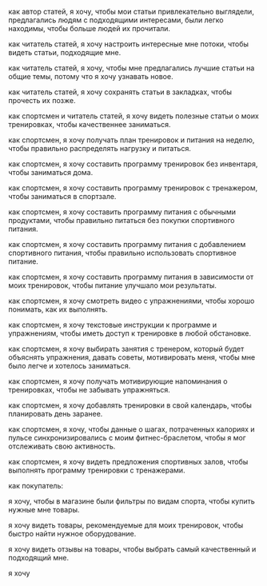 как автор статей, я хочу, чтобы мои статьи привлекательно выглядели, предлагались людям с подходящими интересами, были легко находимы, чтобы больше людей их прочитали.



как читатель статей, я хочу настроить интересные мне потоки, чтобы видеть статьи, подходящие мне.

как читатель статей, я хочу, чтобы мне предлагались лучшие статьи на общие темы, потому что я хочу узнавать новое.

как читатель статей, я хочу сохранять статьи в закладках, чтобы прочесть их позже.

как спортсмен и читатель статей, я хочу видеть полезные статьи о моих тренировках, чтобы качественнее заниматься.



как спортсмен, я хочу получать план тренировок и питания на неделю, чтобы правильно распределять нагрузку и питаться.

как спортсмен, я хочу составить программу тренировок без инвентаря, чтобы заниматься дома.

как спортсмен, я хочу составить программу тренировок с тренажером, чтобы заниматься в спортзале.

как спортсмен, я хочу составить программу питания с обычными продуктами, чтобы правильно питаться без покупки спортивного питания.

как спортсмен, я хочу составить программу питания с добавлением спортивного питания, чтобы правильно использовать спортивное питание.

как спортсмен, я хочу составить программу питания в зависимости от моих тренировок, чтобы питание улучшало мои результаты.

как спортсмен, я хочу смотреть видео с упражнениями, чтобы хорошо понимать, как их выполнять.

как спортсмен, я хочу текстовые инструкции к программе и упражнениям, чтобы иметь доступ к тренировке в любой обстановке.

как спортсмен, я хочу выбирать занятия с тренером, который будет объяснять упражнения, давать советы, мотивировать меня, чтобы мне было легче и хотелось заниматься.

как спортсмен, я хочу получать мотивирующие напоминания о тренировках, чтобы не забывать упражняться.

как спортсмен, я хочу добавлять тренировки в свой календарь, чтобы планировать день заранее.

как спортсмен, я хочу, чтобы данные о шагах, потраченных калориях и пульсе синхронизировались с моим фитнес-браслетом, чтобы я мог отслеживать свою активность.

как спортсмен, я хочу видеть предложения спортивных залов, чтобы выполнять программу тренировки с тренажерами.


как покупатель:

я хочу, чтобы в магазине были фильтры по видам спорта, чтобы купить нужные мне товары.

я хочу видеть товары, рекомендуемые для моих тренировок, чтобы быстро найти нужное оборудование.

я хочу видеть отзывы на товары, чтобы выбрать самый качественный и подходящий мне.

я хочу 